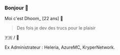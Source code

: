 ### Bonjour 👋
Moi c'est Dhoom_ [22 ans] 👀

> Des fois je dev des trucs pour le plaisir

🇫🇷 / 🏴󠁧󠁢󠁥󠁮󠁧󠁿

Ex Administrateur : 
Heleria, AzureMC, KryperNetwork.
